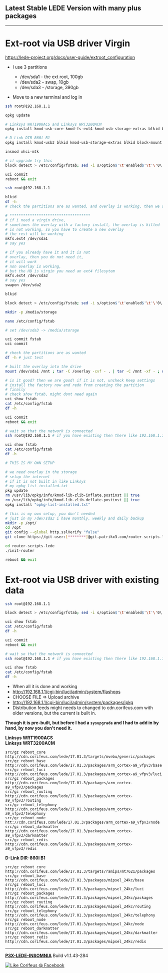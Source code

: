 [//]: #@corifeus-header

## Latest Stable LEDE Version with many plus packages

---
                        
[//]: #@corifeus-header:end
# Ext-root via USB driver Virgin

https://lede-project.org/docs/user-guide/extroot_configuration

* I use 3 partitions
  * /dev/sda1 - the ext root, 100gb
  * /dev/sda2 - swap, 10gb
  * /dev/sda3 - /storage, 390gb

* Move to a new terminal and log in

```bash
ssh root@192.168.1.1

opkg update

# Linksys WRT1900ACS and Linksys WRT3200ACM 
opkg install kmod-usb-core kmod-fs-ext4 kmod-usb-storage-extras blkid block-mount e2fsprogs fdisk 

# D-Link DIR-860l B1
opkg install kmod-usb3 blkid kmod-usb-storage-extras blkid block-mount fdisk e2fsprogs 

insmod xhci-mtk

# if upgrade try this
block detect > /etc/config/fstab; sed -i s/option$'\t'enabled$'\t'\'0\'/option$'\t'enabled$'\t'\'1\'/ /etc/config/fstab; sed -i s#/mnt/sda1#/overlay# /etc/config/fstab; cat /etc/config/fstab;

uci commit
reboot && exit

ssh root@192.168.1.1

blkid
df -h
# check the partitions are as wanted, and overlay is working, then we are done

# ************************************
# if i need a virgin drive, 
# sometimes the overlay with a factory install, the overlay is killed
# is not working, so you have to create a new overlay
# the rest will be working
mkfs.ext4 /dev/sda1
# say yes

# if you already have it and it is not
# overlay, then you do not need it,
# it will work
# non overlay is working,
# but the HD is virgin you need an ext4 filesytem 
mkfs.ext4 /dev/sda3
# say yes
swapon /dev/sda2

blkid

block detect > /etc/config/fstab; sed -i s/option$'\t'enabled$'\t'\'0\'/option$'\t'enabled$'\t'\'1\'/ /etc/config/fstab; sed -i s#/mnt/sda1#/overlay# /etc/config/fstab; cat /etc/config/fstab;

mkdir -p /media/storage

nano /etc/config/fstab

# set /dev/sda3 -> /media/storage

uci commit fstab
uci commit

# check the partitions are as wanted
df -h # just test

# built the overlay into the drive
mount /dev/sda1 /mnt ; tar -C /overlay -cvf - . | tar -C /mnt -xf - ; umount /mnt

# is it good? then we are good! if it is not, uncheck Keep settings 
# install the factory now and redo from creating the partition
# finally 
# check show fstab, might dont need again
uci show fstab 
cat /etc/config/fstab
df -h 

uci commit
reboot && exit

# wait so that the network is connected
ssh root@192.168.1.1 # if you have existing then there like 192.168.1.1

uci show fstab 
cat /etc/config/fstab
df -h 

# THIS IS MY OWN SETUP

# we need overlay in the storage
# setup the internet
# if it is not built in like Linksys
# my opkg-list-installed.txt 
pkg update
rm /usr/lib/opkg/info/kmod-lib-zlib-inflate.postinst || true
rm /usr/lib/opkg/info/kmod-lib-zlib-deflate.postinst || true
opkg install "opkg-list-installed.txt"

# this is my own setup, you don't needed
# just in my /dev/sda3 i have monthly, weekly and daily backup
mkdir -p /opt/ 
cd /opt 
git config --global http.sslVerify "false" 
git clone https://git-user:[********]@git.patrikx3.com/router-scripts-lede.git 

cd router-scripts-lede
./init-router

reboot && exit
```

# Ext-root via USB driver with existing data

```bash
ssh root@192.168.1.1

block detect > /etc/config/fstab; sed -i s/option$'\t'enabled$'\t'\'0\'/option$'\t'enabled$'\t'\'1\'/ /etc/config/fstab; sed -i s#/mnt/sda1#/overlay# /etc/config/fstab; cat /etc/config/fstab;

uci show fstab 
cat /etc/config/fstab
df -h 

uci commit
reboot && exit

# wait so that the network is connected
ssh root@192.168.1.1 # if you have existing then there like 192.168.1.1

uci show fstab 
cat /etc/config/fstab
df -h 


```

* When all it is done and working 
* http://192.168.1.1/cgi-bin/luci/admin/system/flashops
* CHOOSE FILE => Upload archive
* http://192.168.1.1/cgi-bin/luci/admin/system/packages/ipkg
* Distribution feeds might needs to changed to cdn.corifeus.com with older versions, but the current is built in.

**Though it is pre-built, but before I had a ```sysupgrade``` and I had to add in by hand, by now you don't need it.**

**Linksys WRT1900ACS**  
**Linksys WRT3200ACM**  
```text
src/gz reboot_core http://cdn.corifeus.com/lede/17.01.3/targets/mvebu/generic/packages
src/gz reboot_base http://cdn.corifeus.com/lede/17.01.3/packages/arm_cortex-a9_vfpv3/base
src/gz reboot_luci http://cdn.corifeus.com/lede/17.01.3/packages/arm_cortex-a9_vfpv3/luci
src/gz reboot_packages http://cdn.corifeus.com/lede/17.01.3/packages/arm_cortex-a9_vfpv3/packages
src/gz reboot_routing http://cdn.corifeus.com/lede/17.01.3/packages/arm_cortex-a9_vfpv3/routing
src/gz reboot_telephony http://cdn.corifeus.com/lede/17.01.3/packages/arm_cortex-a9_vfpv3/telephony
src/gz reboot_node htt://cdn.corifeus.com/lede/17.01.3/packages/arm_cortex-a9_vfpv3/node
src/gz reboot_darkmatter http://cdn.corifeus.com/lede/17.01.3/packages/arm_cortex-a9_vfpv3/darkmatter
src/gz reboot_redis http://cdn.corifeus.com/lede/17.01.3/packages/arm_cortex-a9_vfpv3/redis
``` 

**D-Link DIR-860l B1**
```text
src/gz reboot_core http://cdn.corifeus.com/lede/17.01.3/targets/ramips/mt7621/packages
src/gz reboot_base http://cdn.corifeus.com/lede/17.01.3/packages/mipsel_24kc/base
src/gz reboot_luci http://cdn.corifeus.com/lede/17.01.3/packages/mipsel_24kc/luci
src/gz reboot_packages http://cdn.corifeus.com/lede/17.01.3/packages/mipsel_24kc/packages
src/gz reboot_routing http://cdn.corifeus.com/lede/17.01.3/packages/mipsel_24kc/routing
src/gz reboot_telephony http://cdn.corifeus.com/lede/17.01.3/packages/mipsel_24kc/telephony
src/gz reboot_node http://cdn.corifeus.com/lede/17.01.3/packages/mipsel_24kc/node
src/gz reboot_darkmatter http://cdn.corifeus.com/lede/17.01.3/packages/mipsel_24kc/darkmatter
src/gz reboot_redis http://cdn.corifeus.com/lede/17.01.3/packages/mipsel_24kc/redis
``` 

[//]: #@corifeus-footer

---

[**P3X-LEDE-INSOMNIA**](https://pages.corifeus.com/lede-insomnia) Build v1.1.43-284 

[![Like Corifeus @ Facebook](https://img.shields.io/badge/LIKE-Corifeus-3b5998.svg)](https://www.facebook.com/corifeus.software) 
 

[//]: #@corifeus-footer:end
